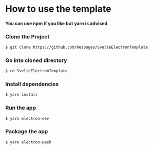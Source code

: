 # How to use the template
#### You can use npm if you like but yarn is advised
### Clone the Project
```bash
$ git clone https://github.com/Resongeo/SvelteElectronTemplate
```
### Go into cloned directory
``` bash
$ cd SvelteElectronTemplate
```
### Install dependencies
``` bash
$ yarn install
```
### Run the app
```bash
$ yarn electron-dev
```
### Package the app
```bash
$ yarn electron-pack
```
